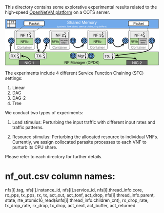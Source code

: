 This directory contains some explorative experimental results related to the high-speed [OpenNetVM platform](https://github.com/sdnfv/openNetVM) on a COTS server. 

![fishy](netvm-arch.png)


The experiments include 4 different Service Function Chaining (SFC) settings:

1. Linear 
2. DAG 
3. DAG-2
4. Tree

We conduct two types of experiments:

1. Load stimulus: Perturbing the input traffic with different input rates and traffic patterns. 

2. Resource stimulus: Perturbing the allocated resource to individual VNFs. Currently, we assign collocated parasite processes to each VNF to purturb its CPU share. 

Please refer to each directory for further details. 

# nf_out.csv column names:
nfs[i].tag, nfs[i].instance_id, nfs[i].service_id, nfs[i].thread_info.core, rx_pps, tx_pps, rx, tx, act_out, act_tonf, act_drop, nfs[i].thread_info.parent, state, rte_atomic16_read(&nfs[i].thread_info.children_cnt), rx_drop_rate, tx_drop_rate, rx_drop, tx_drop, act_next, act_buffer, act_returned 
